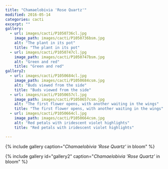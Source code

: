 ```yaml
---
title: "Chamaelobivia 'Rose Quartz'"
modified: 2016-05-14
categories: cacti
excerpt: ""
gallery:
  - url: images/cacti/P1050736cl.jpg
    image_path: images/cacti/P1050736bsm.jpg
    alt: "The plant in its pot"
    title: "The plant in its pot"
  - url: images/cacti/P1050747cl.jpg
    image_path: images/cacti/P1050747bsm.jpg
    alt: "Green and red"
    title: "Green and red"
gallery2:    
  - url: images/cacti/P1050684cl.jpg
    image_path: images/cacti/P1050684csm.jpg
    alt: "Buds viewed from the side"
    title: "Buds viewed from the side"
  - url: images/cacti/P1050657cl.jpg
    image_path: images/cacti/P1050657csm.jpg
    alt: "The first flower opens, with another waiting in the wings"
    title: "The first flower opens, with another waiting in the wings"
  - url: images/cacti/P1050664cl.jpg
    image_path: images/cacti/P1050664csm.jpg
    alt: "Red petals with iridescent violet highlights"
    title: "Red petals with iridescent violet highlights"    

---
```


{% include gallery caption="*Chamaelobivia 'Rose Quartz'* in bloom" %}

{% include gallery id="gallery2" caption="*Chamaelobivia 'Rose Quartz'* in bloom" %}
